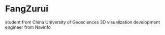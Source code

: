 # FangZurui
student from China University of Geosciences
3D visualization development engineer from Navinfo
